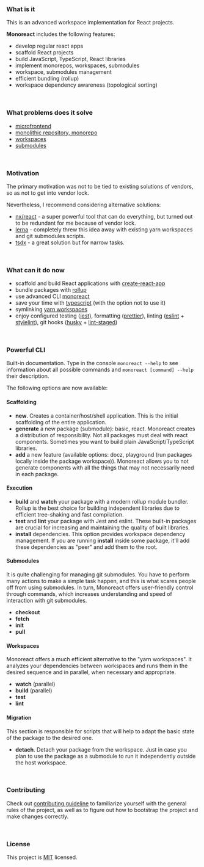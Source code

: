 ### What is it

This is an advanced workspace implementation for React projects.

**Monoreact** includes the following features:

- develop regular react apps
- scaffold React projects
- build JavaScript, TypeScript, React libraries
- implement monorepos, workspaces, submodules
- workspace, submodules management
- efficient bundling (rollup)
- workspace dependency awareness (topological sorting)

<br/>

### What problems does it solve

- [microfrontend](https://martinfowler.com/articles/micro-frontends.html)
- [monolithic repository, monorepo](https://www.perforce.com/blog/vcs/what-monorepo)
- [workspaces](https://www.smashingmagazine.com/2019/07/yarn-workspaces-organize-project-codebase-pro/)
- [submodules](https://chrisjean.com/git-submodules-adding-using-removing-and-updating/)

<br/>

### Motivation

The primary motivation was not to be tied to existing solutions of vendors, so as not to get into vendor lock.

Nevertheless, I recommend considering alternative solutions:

- [nx/react](https://nx.dev/react) - a super powerful tool that can do everything, but turned out to be redundant for me because of vendor lock.
- [lerna](https://github.com/lerna/lerna) - completely threw this idea away with existing yarn workspaces and git submodules scripts.
- [tsdx](https://github.com/jaredpalmer/tsdx) - a great solution but for narrow tasks.

<br/>

### What can it do now

- scaffold and build React applications with [create-react-app](https://create-react-app.dev/)
- bundle packages with [rollup](https://rollupjs.org/guide/en/)
- use advanced CLI [monoreact](https://github.com/retarsis/monoreact/tree/master/cli)
- save your time with [typescript](https://www.typescriptlang.org/) (with the option not to use it)
- symlinking [yarn workspaces](https://classic.yarnpkg.com/en/docs/workspaces)
- enjoy configured testing ([jest](https://jestjs.io/)), formatting ([prettier](https://prettier.io/)), linting ([eslint](https://eslint.org/) + [stylelint](https://stylelint.io/)), git hooks ([husky](https://github.com/typicode/husky) + [lint-staged](https://github.com/okonet/lint-staged))

<br/>

### Powerful CLI

Built-in documentation. Type in the console `monoreact --help` to see information about all possible commands and `monoreact [command] --help` their description.

The following options are now available:

#### Scaffolding

- **new**. Creates a container/host/shell application. This is the initial scaffolding of the entire application.
- **generate** a new package (submodule): basic, react. Monoreact creates a distribution of responsibility. Not all packages must deal with react components. Sometimes you want to build plain JavaScript/TypeScript libraries.
- **add** a new feature (available options: docz, playground (run packages locally inside the package workspace)). Monoreact allows you to not generate components with all the things that may not necessarily need in each package.

#### Execution

- **build** and **watch** your package with a modern rollup module bundler. Rollup is the best choice for building independent libraries due to efficient tree-shaking and fast compilation.
- **test** and **lint** your package with Jest and eslint. These built-in packages are crucial for increasing and maintaining the quality of built libraries.
- **install** dependencies. This option provides workspace dependency management. If you are running **install** inside some package, it'll add these dependencies as "peer" and add them to the root.

#### Submodules

It is quite challenging for managing git submodules. You have to perform many actions to make a simple task happen, and this is what scares people off from using submodules. In turn, Monoreact offers user-friendly control through commands, which increases understanding and speed of interaction with git submodules.

- **checkout**
- **fetch**
- **init**
- **pull**

#### Workspaces

Monoreact offers a much efficient alternative to the "yarn workspaces". It analyzes your dependencies between workspaces and runs them in the desired sequence and in parallel, when necessary and appropriate.

- **watch** (parallel)
- **build** (parallel)
- **test**
- **lint**

#### Migration

This section is responsible for scripts that will help to adapt the basic state of the package to the desired one.

- **detach**. Detach your package from the workspace. Just in case you plan to use the package as a submodule to run it independently outside the host workspace.

<br/>

### Contributing

Check out [contributing guideline](https://github.com/retarsis/monoreact/blob/master/CONTRIBUTING.md) to familiarize yourself with the general rules of the project, as well as to figure out how to bootstrap the project and make changes correctly.

<br/>

### License

This project is [MIT](https://choosealicense.com/licenses/mit/) licensed.<br/>
